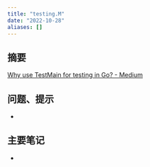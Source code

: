 ```yaml
---
title: "testing.M"
date: "2022-10-28"
aliases: []
---
```

## 摘要
[Why use TestMain for testing in Go? - Medium](https://medium.com/goingogo/why-use-testmain-for-testing-in-go-dafb52b406bc)

## 问题、提示
-  

## 主要笔记
-  

